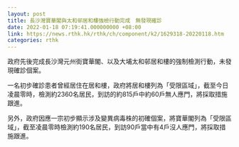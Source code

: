 ```yaml
---
layout: post
title: 長沙灣寶華閣與太和邨居和樓強檢行動完成　無發現確診
date: 2022-01-18 07:19:41.000000000 +08:00
link: https://news.rthk.hk/rthk/ch/component/k2/1629318-20220118.htm
categories: rthk
---
```


政府先後完成長沙灣元州街寶華閣、以及大埔太和邨居和樓的強制檢測行動，未發現確診個案。

一名初步確診患者曾經居住在居和樓，政府將居和樓列為「受限區域」，截至今日凌晨零時，檢測約2360名居民，到訪的約815戶中約60戶無人應門，將採取措施跟進。

另外，政府因應一宗初步顯示涉及變異病毒株的初確個案，將寶華閣列為「受限區域」，截至凌晨零時檢測約190名居民，到訪90戶當中有4戶沒人應門，將採取措施跟進。
